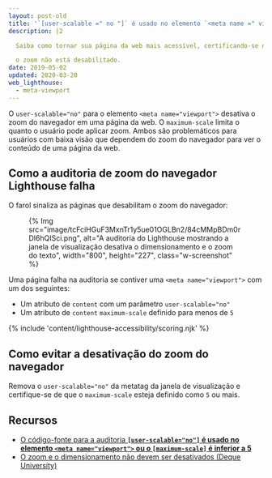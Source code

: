 ```yaml
---
layout: post-old
title: '`[user-scalable =" no "]` é usado no elemento `<meta name =" viewport ">` ou o atributo `[maximum-scale]` é menor que `5`'
description: |2

  Saiba como tornar sua página da web mais acessível, certificando-se de que o navegador

  o zoom não está desabilitado.
date: 2019-05-02
updated: 2020-03-20
web_lighthouse:
  - meta-viewport
---
```


O `user-scalable="no"` para o elemento `<meta name="viewport">` desativa o zoom do navegador em uma página da web. O `maximum-scale` limita o quanto o usuário pode aplicar zoom. Ambos são problemáticos para usuários com baixa visão que dependem do zoom do navegador para ver o conteúdo de uma página da web.

## Como a auditoria de zoom do navegador Lighthouse falha

O farol sinaliza as páginas que desabilitam o zoom do navegador:

<figure class="w-figure">{% Img src="image/tcFciHGuF3MxnTr1y5ue01OGLBn2/84cMMpBDm0rDl6hQISci.png", alt="A auditoria do Lighthouse mostrando a janela de visualização desativa o dimensionamento e o zoom do texto", width="800", height="227", class="w-screenshot" %}</figure>

Uma página falha na auditoria se contiver uma `<meta name="viewport">` com um dos seguintes:

- Um atributo de `content` com um parâmetro `user-scalable="no"`
- Um atributo de `content` `maximum-scale` definido para menos de `5`

{% include 'content/lighthouse-accessibility/scoring.njk' %}

## Como evitar a desativação do zoom do navegador

Remova o `user-scalable="no"` da metatag da janela de visualização e certifique-se de que o `maximum-scale` esteja definido como `5` ou mais.

## Recursos

- [O código-fonte para a auditoria **`[user-scalable="no"]` é usado no elemento `<meta name="viewport">` ou o `[maximum-scale]` é inferior a 5**](https://github.com/GoogleChrome/lighthouse/blob/master/lighthouse-core/audits/accessibility/meta-viewport.js)
- [O zoom e o dimensionamento não devem ser desativados (Deque University)](https://dequeuniversity.com/rules/axe/3.3/meta-viewport)
